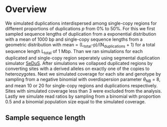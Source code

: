 # Overview

We simulated duplications interdispersed among single-copy regions for different proportions of duplications $p$ from 0% to 50%. For this we first sampled sequence lengths of duplication from a exponential distribution with a mean of 1000 bp and single-copy sequence lengths from a geometric distribution with mean = (L<sub>total</sub>-p)/(N<sub>duplications</sub> + 1) for a total sequence length L<sub>total</sub> of 1 Mbp. Than we ran simulations for each duplicated and single-copy region seperately using segmental duplication simulator [SeDuS](https://academic.oup.com/bioinformatics/article/32/1/148/1742451). After simulations we collapsed duplicated regions by converting sites with a derived alleles on exactly one of the copies to heterozygotes. Next we simulated coverage for each site and genotype by sampling from a negative binomial with overdispersion parameter $\theta$<sub>NB</sub> = 8, and mean 10 or 20 for single-copy regions and duplications respectively. Sites with simulated coverage less than 3 were excluded from the analysis. Lastly we simulate read ratios by sampling from a binomial with proportion 0.5 and a binomial population size equal to the simulated coverage. 


## Sample sequence length

